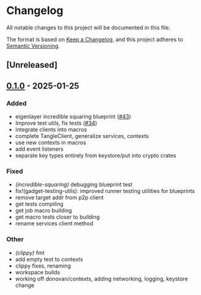 # Changelog

All notable changes to this project will be documented in this file.

The format is based on [Keep a Changelog](https://keepachangelog.com/en/1.0.0/),
and this project adheres to [Semantic Versioning](https://semver.org/spec/v2.0.0.html).

## [Unreleased]

## [0.1.0](https://github.com/tangle-network/gadget/releases/tag/gadget-contexts-v0.1.0) - 2025-01-25

### Added

- eigenlayer incredible squaring blueprint ([#43](https://github.com/tangle-network/gadget/pull/43))
- Improve test utils, fix tests ([#34](https://github.com/tangle-network/gadget/pull/34))
- integrate clients into macros
- complete TangleClient, generalize services, contexts
- use new contexts in macros
- add event listeners
- separate key types entirely from keystore/put into crypto crates

### Fixed

- *(incredible-squaring)* debugging blueprint test
- fix!(gadget-testing-utils): improved runner testing utilities for blueprints
- remove target addr from p2p client
- get tests compiling
- get job macro building
- get macro tests closer to building
- rename services client method

### Other

- *(clippy)* fmt
- add empty test to contexts
- clippy fixes, renaming
- workspace builds
- working off donovan/contexts, adding networking, logging, keystore change
